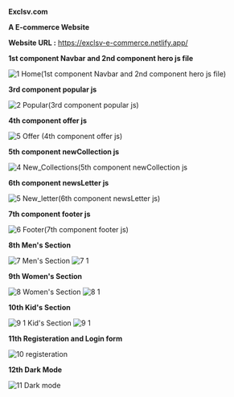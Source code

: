 **Exclsv.com**

**A E-commerce Website**

**Website URL :** https://exclsv-e-commerce.netlify.app/


**1st component Navbar and 2nd component hero js file**

![1  Home(1st component Navbar and 2nd component hero js file)](https://github.com/abhisheksingh4891/exclsv.com-e-commerce-website/assets/75315222/337f7857-b8ef-44a2-85bb-84408a16045a)


**3rd component popular js**

![2  Popular(3rd component popular js)](https://github.com/abhisheksingh4891/exclsv.com-e-commerce-website/assets/75315222/6a8b108b-0e86-4b85-83c0-01755872766f)


**4th component offer js**

![5  Offer (4th component offer js)](https://github.com/abhisheksingh4891/exclsv.com-e-commerce-website/assets/75315222/7803544d-8ca8-4ec0-b3f7-578a1d6f8b18)


**5th component newCollection js**

![4  New_Collections(5th component newCollection js](https://github.com/abhisheksingh4891/exclsv.com-e-commerce-website/assets/75315222/3dc41121-6bb0-4421-a5d5-a2eb5c0a3f1e)


**6th component newsLetter js**

![5  New_letter(6th component newsLetter js)](https://github.com/abhisheksingh4891/exclsv.com-e-commerce-website/assets/75315222/734e6844-c8c2-4cc7-a87a-36620fd6594f)


**7th component footer js**

![6  Footer(7th component footer js)](https://github.com/abhisheksingh4891/exclsv.com-e-commerce-website/assets/75315222/949cfe2a-2dbf-43f8-a480-4d246a37765a)


**8th Men's Section**

![7  Men's Section](https://github.com/abhisheksingh4891/exclsv.com-e-commerce-website/assets/75315222/635bdaf8-14c2-48e9-9c71-e03065609e2a)
![7 1](https://github.com/abhisheksingh4891/exclsv.com-e-commerce-website/assets/75315222/6f95547b-3e31-4e19-8558-85c2d6abc8c7)


**9th Women's Section**

![8  Women's Section](https://github.com/abhisheksingh4891/exclsv.com-e-commerce-website/assets/75315222/71ce16b7-33b6-4280-a333-2bd72c22e01b)
![8 1](https://github.com/abhisheksingh4891/exclsv.com-e-commerce-website/assets/75315222/183b7d66-f50c-4d15-a8aa-38070b3fa629)


**10th Kid's Section**

![9 1 Kid's Section](https://github.com/abhisheksingh4891/exclsv.com-e-commerce-website/assets/75315222/f966fb2a-87d0-48d8-8f6c-ddd16d4490b9)
![9 1](https://github.com/abhisheksingh4891/exclsv.com-e-commerce-website/assets/75315222/b79cbdd2-8817-4580-aa19-c104e66e72e9)


**11th Registeration and Login form**

![10  registeration](https://github.com/abhisheksingh4891/exclsv.com-e-commerce-website/assets/75315222/c807fc49-49ad-43d6-a508-22524a4d7f59)


**12th Dark Mode**

![11  Dark mode](https://github.com/abhisheksingh4891/exclsv.com-e-commerce-website/assets/75315222/1120771a-c0a3-4ed5-bf47-3182b50aafea)
